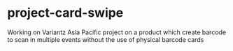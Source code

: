 # project-card-swipe
Working on Variantz Asia Pacific project on a product which create barcode to scan in multiple events without the use of physical barcode cards
